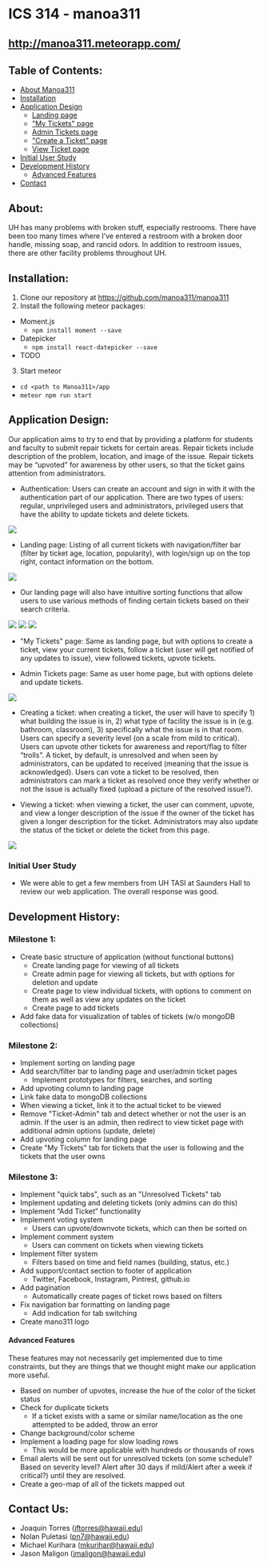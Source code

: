 # ICS 314 - manoa311
## http://manoa311.meteorapp.com/

## Table of Contents:
* [About Manoa311](#about-mano311)
* [Installation](#installation)
* [Application Design](#application-design)
  * [Landing page](#landing-page)
  * ["My Tickets" page](#mytickets-page)
  * [Admin Tickets page](#admintickets-page)
  * ["Create a Ticket" page](#createticket-page)
  * [View Ticket page](#viewticket-page)
* [Initial User Study](#initial-user-study)
* [Development History](#development-history)
  * [Advanced Features](#advanced-features)
* [Contact](#contact-us)

## About:
UH has many problems with broken stuff, especially restrooms. There have been too many times where I’ve entered a restroom with a broken door handle, missing soap, and rancid odors. In addition to restroom issues, there are other facility problems throughout UH.

## Installation:
1. Clone our repository at https://github.com/manoa311/manoa311
2. Install the following meteor packages:
  - Moment.js
    - `npm install moment --save`
  - Datepicker
    - `npm install react-datepicker --save`
  - TODO
3. Start meteor
  - `cd <path to Manoa311>/app`
  - `meteor npm run start`

## Application Design:
Our application aims to try to end that by providing a platform for students and faculty to submit repair tickets for certain areas. Repair tickets include description of the problem, location, and image of the issue. Repair tickets may be “upvoted” for awareness by other users, so that the ticket gains attention from administrators.

- Authentication: Users can create an account and sign in with it with the authentication part of our application. There are two types of users: regular, unprivileged users and administrators, privileged users that have the ability to update tickets and delete tickets.

<img class="ui centered medium image" src="../images/loginscreen.png">

- Landing page: Listing of all current tickets with navigation/filter bar (filter by ticket age, location, popularity), with login/sign up on the top right, contact information on the bottom.

<img class="ui centered medium image" src="../images/landingpage.png">

- Our landing page will also have intuitive sorting functions that allow users to use various methods of finding certain tickets based on their search criteria.

<img class="ui centered medium image" src="../images/sortfunction.png">

<img class="ui centered medium image" src="../images/sortfunc1.png">

<img class="ui centered medium image" src="../images/sortfunc2.png">

- "My Tickets" page: Same as landing page, but with options to create a ticket, view your current tickets, follow a ticket (user will get notified of any updates to issue), view followed tickets, upvote tickets.

- Admin Tickets page: Same as user home page, but with options delete and update tickets.

<img class="ui centered medium image" src="../images/mytickets.png">

- Creating a ticket: when creating a ticket, the user will have to specify 1) what building the issue is in, 2) what type of facility the issue is in (e.g. bathroom, classroom), 3) specifically what the issue is in that room. Users can specify a severity level (on a scale from mild to critical). Users can upvote other tickets for awareness and report/flag to filter “trolls”. A ticket, by default, is unresolved and when seen by administrators, can be updated to received (meaning that the issue is acknowledged). Users can vote a ticket to be resolved, then administrators can mark a ticket as resolved once they verify whether or not the issue is actually fixed (upload a picture of the resolved issue?). 

- Viewing a ticket: when viewing a ticket, the user can comment, upvote, and view a longer description of the issue if the owner of the ticket has given a longer description for the ticket. Administrators may also update the status of the ticket or delete the ticket from this page.

<img class="ui centered medium image" src="../images/viewticket.png">

### Initial User Study
- We were able to get a few members from UH TASI at Saunders Hall to review our web application. The overall response was good.


## Development History:
### Milestone 1:
- Create basic structure of application (without functional buttons)
  - Create landing page for viewing of all tickets
  - Create admin page for viewing all tickets, but with options for deletion and update
  - Create page to view individual tickets, with options to comment on them as well as view any updates on the ticket
  - Create page to add tickets
- Add fake data for visualization of tables of tickets (w/o mongoDB collections)

### Milestone 2:
- Implement sorting on landing page
- Add search/filter bar to landing page and user/admin ticket pages
  - Implement prototypes for filters, searches, and sorting
- Add upvoting column to landing page
- Link fake data to mongoDB collections
- When viewing a ticket, link it to the actual ticket to be viewed
- Remove "Ticket-Admin" tab and detect whether or not the user is an admin. If the user is an admin, then redirect to view ticket page with additional admin options (update, delete)
- Add upvoting column for landing page
- Create "My Tickets" tab for tickets that the user is following and the tickets that the user owns

### Milestone 3:
- Implement "quick tabs", such as an "Unresolved Tickets" tab
- Implement updating and deleting tickets (only admins can do this)
- Implement “Add Ticket” functionality
- Implement voting system
	- Users can upvote/downvote tickets, which can then be sorted on
- Implement comment system
	- Users can comment on tickets when viewing tickets
- Implement filter system
	- Filters based on time and field names (building, status, etc.)
- Add support/contact section to footer of application
	- Twitter, Facebook, Instagram, Pintrest, github.io
- Add pagination
	- Automatically create pages of ticket rows based on filters
- Fix navigation bar formatting on landing page
	- Add indication for tab switching
- Create mano311 logo


#### Advanced Features
These features may not necessarily get implemented due to time constraints, but they are things that we thought might make our application more useful.
  - Based on number of upvotes, increase the hue of the color of the ticket status
  - Check for duplicate tickets
	  - If a ticket exists with a same or similar name/location as the one attempted to be added, throw an error
  - Change background/color scheme
  - Implement a loading page for slow loading rows
	  - This would be more applicable with hundreds or thousands of rows
  - Email alerts will be sent out for unresolved tickets (on some schedule? Based on severity level? Alert after 30 days if mild/Alert after a week if critical?) until they are resolved.
  - Create a geo-map of all of the tickets mapped out

## Contact Us:
- Joaquin Torres (jftorres@hawaii.edu)
- Nolan Puletasi (pn7@hawaii.edu)
- Michael Kurihara (mkurihar@hawaii.edu)
- Jason Maligon (jmaligon@hawaii.edu)
